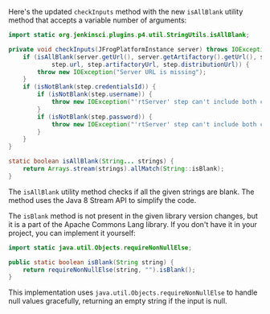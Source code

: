 Here's the updated `checkInputs` method with the new `isAllBlank` utility method that accepts a variable number of arguments:

```java
import static org.jenkinsci.plugins.p4.util.StringUtils.isAllBlank;

private void checkInputs(JFrogPlatformInstance server) throws IOException {
    if (isAllBlank(server.getUrl(), server.getArtifactory().getUrl(), server.getDistribution().getUrl(),
            step.url, step.artifactoryUrl, step.distributionUrl)) {
        throw new IOException("Server URL is missing");
    }
    if (isNotBlank(step.credentialsId)) {
        if (isNotBlank(step.username)) {
            throw new IOException("'rtServer' step can't include both credentialsId and username");
        }
        if (isNotBlank(step.password)) {
            throw new IOException("'rtServer' step can't include both credentialsId and password");
        }
    }
}

static boolean isAllBlank(String... strings) {
    return Arrays.stream(strings).allMatch(String::isBlank);
}
```

The `isAllBlank` utility method checks if all the given strings are blank. The method uses the Java 8 Stream API to simplify the code.

The `isBlank` method is not present in the given library version changes, but it is a part of the Apache Commons Lang library. If you don't have it in your project, you can implement it yourself:

```java
import static java.util.Objects.requireNonNullElse;

public static boolean isBlank(String string) {
    return requireNonNullElse(string, "").isBlank();
}
```

This implementation uses `java.util.Objects.requireNonNullElse` to handle null values gracefully, returning an empty string if the input is null.